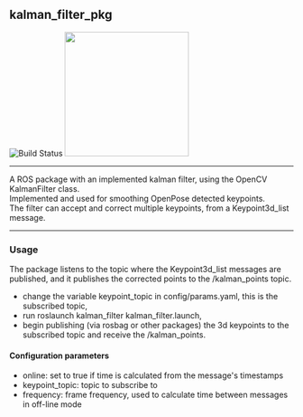 ## kalman_filter_pkg

![Build Status](https://upload.wikimedia.org/wikipedia/commons/thumb/3/32/OpenCV_Logo_with_text_svg_version.svg/180px-OpenCV_Logo_with_text_svg_version.svg.png)
<img src="http://wiki.ros.org/melodic?action=AttachFile&do=get&target=melodic.jpg" width="220">
***
A ROS package with an implemented kalman filter, using the OpenCV KalmanFilter class.\
Implemented and used for smoothing OpenPose detected keypoints.\
The filter can accept and correct multiple keypoints, from a Keypoint3d_list message.
***
### Usage

The package listens to the topic where the Keypoint3d_list messages are published, and it publishes the corrected points to the /kalman_points topic.

- change the variable keypoint_topic in config/params.yaml, this is the subscribed topic,
- run roslaunch kalman_filter kalman_filter.launch,
- begin publishing (via rosbag or other packages) the 3d keypoints to the subscribed topic and receive the /kalman_points.
#### Configuration parameters
- online: set to true if time is calculated from the message's timestamps
- keypoint_topic: topic to subscribe to
- frequency: frame frequency, used to calculate time between messages in off-line mode
